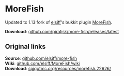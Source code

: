 # MoreFish

Updated to 1.13 fork of [elsiff](https://github.com/elsiff)'s bukkit plugin [MoreFish](https://github.com/elsiff/more-fish).

**Download**: [github.com/piratjsk/more-fish/releases/latest](https://github.com/piratjsk/more-fish/releases/latest)  

## Original links
**Source**: [github.com/elsiff/more-fish](https://github.com/elsiff/more-fish)  
**Wiki**: [github.com/elsiff/MoreFish/wiki](https://github.com/elsiff/MoreFish/wiki)  
**Download**: [spigotmc.org/resources/morefish.22926/](https://www.spigotmc.org/resources/morefish.22926/)
